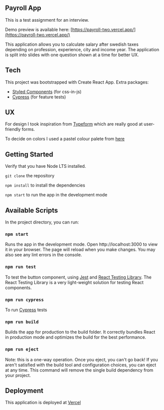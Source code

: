 ## Payroll App

This is a test assignment for an interview.

Demo preview is available here: [https://payroll-two.vercel.app/](https://payroll-two.vercel.app/)

This application allows you to calculate salary after swedish taxes depending on profession, experience, city and income year.
The application is split into slides with one question shown at a time for better UX.

## Tech

This project was bootstrapped with Create React App.
Extra packages:

- [Styled Components](https://styled-components.com/docs/basics#motivation) (for css-in-js)
- [Cypress](https://docs.cypress.io/guides/overview/why-cypress) (for feature tests)

## UX

For design I took inspiration from [Typeform](https://www.typeform.com/templates/) which are really good at user-friendly forms.

To decide on colors I used a pastel colour palete from [here](https://www.color-hex.com/color-palette/1147)

## Getting Started

Verify that you have Node LTS installed.

`git clone` the repository

`npm install` to install the dependencies

`npm start` to run the app in the development mode

## Available Scripts

In the project directory, you can run:

### `npm start`

Runs the app in the development mode.
Open http://localhost:3000 to view it in your browser.
The page will reload when you make changes.
You may also see any lint errors in the console.

### `npm run test`

To test the button component, using [Jest](https://jestjs.io/docs/tutorial-react) and [React Testing Library](https://testing-library.com/docs/react-testing-library/intro/).
The React Testing Library is a very light-weight solution for testing React
components.

### `npm run cypress`

To run [Cypress](https://docs.cypress.io/guides/overview/why-cypress) tests

### `npm run build`

Builds the app for production to the build folder.
It correctly bundles React in production mode and optimizes the build for the best
performance.

### `npm run eject`

Note: this is a one-way operation. Once you eject, you can't go back!
If you aren't satisfied with the build tool and configuration choices, you can
eject at any time. This command will remove the single build dependency from your
project.

## Deployment

This application is deployed at [Vercel](https://vercel.com/)
